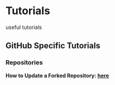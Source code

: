 # Tutorials
useful tutorials 


## GitHub Specific Tutorials

### Repositories
__How to Update a Forked Repository: [here](https://github.com/BITSS-OPA/Tutorials/blob/master/GitHub/updating%20forked%20repos.md)__  

